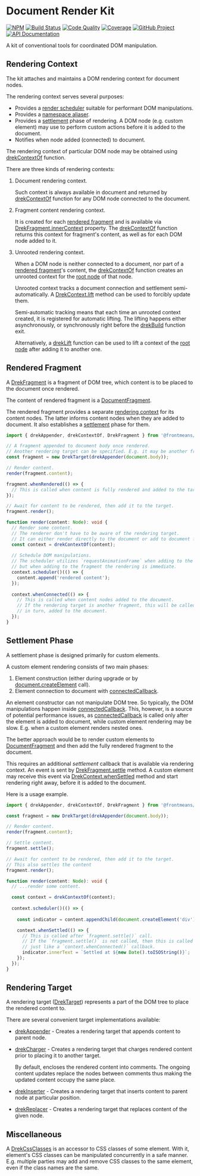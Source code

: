 Document Render Kit 
===================

[![NPM][npm-image]][npm-url]
[![Build Status][build-status-img]][build-status-link]
[![Code Quality][quality-img]][quality-link]
[![Coverage][coverage-img]][coverage-link]
[![GitHub Project][github-image]][github-url]
[![API Documentation][api-docs-image]][api-docs-url]

A kit of conventional tools for coordinated DOM manipulation.

[npm-image]: https://img.shields.io/npm/v/@frontmeans/drek.svg?logo=npm
[npm-url]: https://www.npmjs.com/package/@frontmeans/drek
[build-status-img]: https://github.com/frontmeans/drek/workflows/Build/badge.svg
[build-status-link]: https://github.com/frontmeans/drek/actions?query=workflow%3ABuild
[quality-img]: https://app.codacy.com/project/badge/Grade/da61788730574f64a9faec3dcdea612a
[quality-link]: https://www.codacy.com/gh/frontmeans/drek/dashboard?utm_source=github.com&utm_medium=referral&utm_content=frontmeans/drek&utm_campaign=Badge_Grade
[coverage-img]: https://app.codacy.com/project/badge/Coverage/da61788730574f64a9faec3dcdea612a
[coverage-link]: https://www.codacy.com/gh/frontmeans/drek/dashboard?utm_source=github.com&utm_medium=referral&utm_content=frontmeans/drek&utm_campaign=Badge_Coverage
[github-image]: https://img.shields.io/static/v1?logo=github&label=GitHub&message=project&color=informational
[github-url]: https://github.com/frontmeans/drek
[api-docs-image]: https://img.shields.io/static/v1?logo=typescript&label=API&message=docs&color=informational
[api-docs-url]: https://frontmeans.github.io/drek/index.html


Rendering Context
-----------------

[rendering context]: #rendering-context

The kit attaches and maintains a DOM rendering context for document nodes.

The rendering context serves several purposes:

- Provides a [render scheduler] suitable for performant DOM manipulations.
- Provides a [namespace aliaser].
- Provides a [settlement] phase of rendering. A DOM node (e.g. custom element) may use to perform custom actions before
  it is added to the document.
- Notifies when node added (connected) to document.

The rendering context of particular DOM node may be obtained using [drekContextOf] function.

There are three kinds of rendering contexts:

1. Document rendering context.

   Such context is always available in document and returned by [drekContextOf] function for any DOM node connected
   to the document.

2. Fragment content rendering context.

   It is created for each [rendered fragment] and is available via [DrekFragment.innerContext] property.
   The [drekContextOf] function returns this context for fragment's content, as well as for each DOM node added to it.

3. Unrooted rendering context.

   When a DOM node is neither connected to a document, nor part of a [rendered fragment]'s content, the [drekContextOf]
   function creates an unrooted context for the [root node] of that node.

   Unrooted context tracks a document connection and settlement semi-automatically. A [DrekContext.lift] method can be
   used to forcibly update them.

   Semi-automatic tracking means that each time an unrooted context created, it is registered for automatic lifting.
   The lifting happens either asynchronously, or synchronously right before the [drekBuild] function exit.

   Alternatively, a [drekLift] function can be used to lift a context of the [root node] after adding it to another one.

[render scheduler]: https://www.npmjs.com/package/@frontmeans/render-scheduler
[namespace aliaser]: https://www.npmjs.com/package/@frontmeans/namespace-aliaser
[drekBuild]: https://frontmeans.github.io/drek/modules.html#drekbuild
[drekLift]: https://frontmeans.github.io/drek/modules.html#dreklift
[drekContextOf]: https://frontmeans.github.io/drek/modules.html#drekcontextof
[DrekFragment]: https://frontmeans.github.io/drek/classes/drekfragment.html
[DrekFragment.innerContext]: https://frontmeans.github.io/drek/classes/drekfragment.html#innercontext
[DrekContext.lift]: https://frontmeans.github.io/drek/classes/drekcontext.html#lift
[root node]: https://developer.mozilla.org/en-US/docs/Web/API/Node/getRootNode


Rendered Fragment
-----------------

[rendered fragment]: #rendered-fragment

A [DrekFragment] is a fragment of DOM tree, which content is to be placed to the document once rendered.

The content of rendered fragment is a [DocumentFragment].

The rendered fragment provides a separate [rendering context] for its content nodes. The latter informs content nodes
when they are added to document. It also establishes a [settlement] phase for them.

```typescript
import { drekAppender, drekContextOf, DrekFragment } from '@frontmeans/drek';

// A fragment appended to document body once rendered.
// Another rendering target can be specified. E.g. it may be another fragment.
const fragment = new DrekTarget(drekAppender(document.body));

// Render content.
render(fragment.content);

fragment.whenRendered(() => {
  // This is called when content is fully rendered and added to the target.  
});

// Await for content to be rendered, then add it to the target.
fragment.render();

function render(content: Node): void {
  // Render some content.
  // The renderer don't have to be aware of the rendering target.
  // It can either render directly to the document or add to document fragment.
  const context = drekContextOf(content);
  
  // Schedule DOM manipulations.
  // The scheduler utilizes `requestAnimationFrame` when adding to the document directly,
  // but when adding to the fragment the rendering is immediate.
  context.scheduler()(() => {
    content.append('rendered content');  
  });
  
  context.whenConnected(() => {
    // This is called when content nodes added to the document.
    // If the rendering target is another fragment, this will be called only when the target fragment's content,
    // in turn, added to the document.
  });
}
```

[DocumentFragment]: https://developer.mozilla.org/en-US/docs/Web/API/DocumentFragment


Settlement Phase
----------------

[settlement]: #settlement-phase

A settlement phase is designed primarily for custom elements.

A custom element rendering consists of two main phases:

1. Element construction (either during upgrade or by [document.createElement] call).
2. Element connection to document with [connectedCallback].

An element constructor can not manipulate DOM tree. So typically, the DOM manipulations happen inside
[connectedCallback]. This, however, is a source of potential performance issues, as [connectedCallback] is called
only after the element is added to document, while custom element rendering may be slow. E.g. when a custom element
renders nested ones.

The better approach would be to render custom elements to [DocumentFragment] and then add the fully rendered fragment
to the document.

This requires an additional _settlement_ callback that is available via rendering context. An event is sent by
[DrekFragment.settle] method. A custom element may receive this event via [DrekContext.whenSettled] method and start
rendering right away, before it is added to the document.

Here is a usage example.
```typescript
import { drekAppender, drekContextOf, DrekFragment } from '@frontmeans/drek';

const fragment = new DrekTarget(drekAppender(document.body));

// Render content.
render(fragment.content);

// Settle content.
fragment.settle();

// Await for content to be rendered, then add it to the target.
// This also settles the content
fragment.render();

function render(content: Node): void {
  // ...render some content.

  const context = drekContextOf(content);
  
  context.scheduler()(() => {
    
    const indicator = content.appendChild(document.createElement('div'));

    context.whenSettled(() => {
      // This is called after `fragment.settle()` call.
      // If the `fragment.settle()` is not called, then this is called when the content is added to the document,
      // just like a `context.whenConnected()` callback.
      indicator.innerText = `Settled at ${new Date().toISOString()}`;
    });
  });
}
```

[document.createElement]: https://developer.mozilla.org/en-US/docs/Web/API/Document/createElement
[connectedCallback]: https://developer.mozilla.org/en-US/docs/Web/Web_Components/Using_custom_elements#using_the_lifecycle_callbacks
[DrekContext.whenSettled]: https://frontmeans.github.io/drek/classes/drekcontext.html#whensettled
[DrekFragment.settle]: https://frontmeans.github.io/drek/classes/drekfragment.html#settle


Rendering Target
----------------

A rendering target ([DrekTarget]) represents a part of the DOM tree to place the rendered content to.

There are several convenient target implementations available:

- [drekAppender] - Creates a rendering target that appends content to parent node.

- [drekCharger] - Creates a rendering target that charges rendered content prior to placing it to another target.

  By default, encloses the rendered content into comments. The ongoing content updates replace the nodes between
  comments thus making the updated content occupy the same place.

- [drekInserter] - Creates a rendering target that inserts content to parent node at particular position.

- [drekReplacer] - Creates a rendering target that replaces content of the given node.

[DrekTarget]: https://frontmeans.github.io/drek/interfaces/drektarget.html
[drekAppender]: https://frontmeans.github.io/drek/modules.html#drekappender
[drekCharger]: https://frontmeans.github.io/drek/modules.html#drekcharger
[drekInserter]: https://frontmeans.github.io/drek/modules.html#drekinserter
[drekReplacer]: https://frontmeans.github.io/drek/modules.html#drekreplacer


Miscellaneous
-------------

A [DrekCssClasses] is an accessor to CSS classes of some element. With it, element's CSS classes can be manipulated
concurrently in a safe manner. E.g. multiple parties may add and remove CSS classes to the same element, even if the
class names are the same.

[DrekCssClasses]: https://frontmeans.github.io/drek/interfaces/drekcssclasses.html
